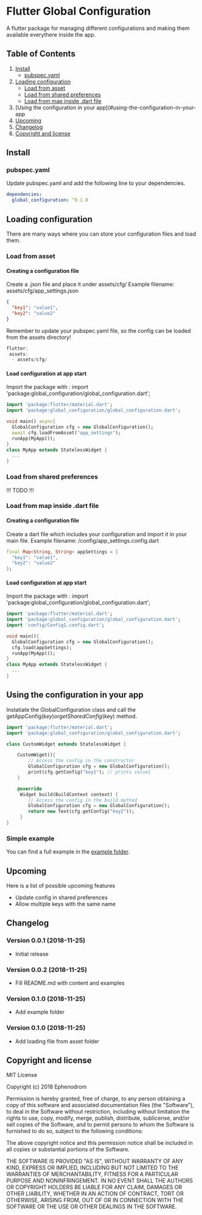 # Flutter Global Configuration

A flutter package for managing different configurations and making them available everythere inside the app.

## Table of Contents
1. [Install](#install)
   * [pubspec.yaml](#pubspec.yaml)
2. [Loading configuration](#loading-configuration)
   * [Load from asset](#load-from-asset)
   * [Load from shared preferences](#load-from-shared-preferences)
   * [Load from map inside .dart file](#load-from-map-inside-.dart-file)
3. [Using the configuration in your app](#using-the-configuration-in-your-app
4. [Upcoming](#upcoming)
5. [Changelog](#changelog)
6. [Copyright and license](#copyright-and-license)

## Install
### pubspec.yaml

Update pubspec.yaml and add the following line to your dependencies.

```yaml
dependencies:
  global_configuration: ^0.1.0
```


## Loading configuration
There are many ways where you can store your configuration files and load them.
### Load from asset
#### Creating a configuration file
Create a .json file and place it under assets/cfg/
Example filename: assets/cfg/app_settings.json

```json
{
  "key1": "value1",
  "key2": "value2"
}

```
Remember to update your pubspec.yaml file, so the config can be loaded from the assets directory!
```dart
flutter:
 assets:
  - assets/cfg/
```

#### Load configuration at app start

Import the package with : import 'package:global_configuration/global_configuration.dart';

```dart
import 'package:flutter/material.dart';
import 'package:global_configuration/global_configuration.dart';

void main() async{
  GlobalConfiguration cfg = new GlobalConfiguration();
  await cfg.loadFromAsset("app_settings");
  runApp(MyApp());
}
class MyApp extends StatelessWidget {
  ...
}

```

### Load from shared preferences
!!! TODO !!!

### Load from map inside .dart file

#### Creating a configuration file
Create a dart file which includes your configuration and import it in your main file.
Example filename: /config/app_settings.config.dart

```dart
final Map<String, String> appSettings = {
  "key1": "value1",
  "key2": "value2"
};

```

#### Load configuration at app start

Import the package with : import 'package:global_configuration/global_configuration.dart';

```dart
import 'package:flutter/material.dart';
import 'package:global_configuration/global_configuration.dart';
import 'config/Config1.config.dart';

void main(){
  GlobalConfiguration cfg = new GlobalConfiguration();
  cfg.load(appSettings);
  runApp(MyApp());
}
class MyApp extends StatelessWidget {
  ...
}

```

## Using the configuration in your app
Instatiate the GlobalConfiguration class and call the getAppConfig($key) or getSharedConfig($key) method.

```dart
import 'package:flutter/material.dart';
import 'package:global_configuration/global_configuration.dart';

class CustomWidget extends StatelessWidget {

    CustomWiget(){
        // Access the config in the constructor
        GlobalConfiguration cfg = new GlobalConfiguration();
        print(cfg.getConfig("key1"); // prints value1
    }

    @override
     Widget build(BuildContext context) {
        // Access the config in the build method
        GlobalConfiguration cfg = new GlobalConfiguration();
        return new Text(cfg.getConfig("key2"));
     }
}

```
### Simple example
You can find a full example in the [example folder](/example/main.dart).

## Upcoming
Here is a list of possible upcoming features
* Update config in shared preferences
* Allow multiple keys with the same name


## Changelog
### Version 0.0.1 (2018-11-25)
- Initial release
### Version 0.0.2 (2018-11-25)
- Fill README.md with content and examples
### Version 0.1.0 (2018-11-25)
- Add example folder
### Version 0.1.0 (2018-11-25)
- Add loading file from asset folder

## Copyright and license
MIT License

Copyright (c) 2018 Ephenodrom

Permission is hereby granted, free of charge, to any person obtaining a copy
of this software and associated documentation files (the "Software"), to deal
in the Software without restriction, including without limitation the rights
to use, copy, modify, merge, publish, distribute, sublicense, and/or sell
copies of the Software, and to permit persons to whom the Software is
furnished to do so, subject to the following conditions:

The above copyright notice and this permission notice shall be included in all
copies or substantial portions of the Software.

THE SOFTWARE IS PROVIDED "AS IS", WITHOUT WARRANTY OF ANY KIND, EXPRESS OR
IMPLIED, INCLUDING BUT NOT LIMITED TO THE WARRANTIES OF MERCHANTABILITY,
FITNESS FOR A PARTICULAR PURPOSE AND NONINFRINGEMENT. IN NO EVENT SHALL THE
AUTHORS OR COPYRIGHT HOLDERS BE LIABLE FOR ANY CLAIM, DAMAGES OR OTHER
LIABILITY, WHETHER IN AN ACTION OF CONTRACT, TORT OR OTHERWISE, ARISING FROM,
OUT OF OR IN CONNECTION WITH THE SOFTWARE OR THE USE OR OTHER DEALINGS IN THE
SOFTWARE.
